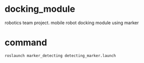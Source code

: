 # docking_module
robotics team project. mobile robot docking module using marker
# command
```
roslaunch marker_detecting detecting_marker.launch
```